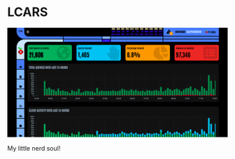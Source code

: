 # LCARS

![The pihole interface using an LCARS (from Star Trek TNG) theme](pihole_lcars.png)

My little nerd soul!
